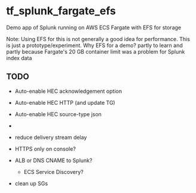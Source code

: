 # tf_splunk_fargate_efs

Demo app of Splunk running on AWS ECS Fargate with EFS for storage

Note: Using EFS for this is not generally a good idea for performance. This is
just a prototype/experiment. Why EFS for a demo? partly to learn and partly because
Fargate's 20 GB container limit was a problem for Splunk index data

## TODO

- Auto-enable HEC acknowledgement option
- Auto-enable HEC HTTP (and update TG)
- Auto-enable HEC source-type json
- 

- reduce delivery stream delay
- HTTPS only on console?

- ALB or DNS CNAME to Splunk?
    - ECS Service Discovery?
- clean up SGs
